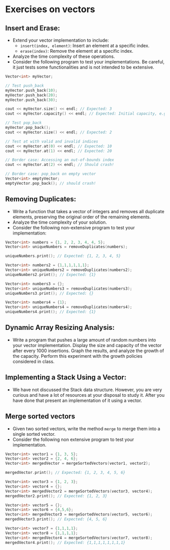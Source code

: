 
# Exercises on vectors

## Insert and Erase:

- Extend your vector implementation to include:
    - `insert(index, element)`: Insert an element at a specific index.
    - `erase(index)`: Remove the element at a specific index.
- Analyze the time complexity of these operations.
- Consider the following program to test your implementations. Be careful, it just tests some functionalities and is not intended to be extensive.
```c++
Vector<int> myVector;

// Test push_back
myVector.push_back(10);
myVector.push_back(20);
myVector.push_back(30);

cout << myVector.size() << endl; // Expected: 3
cout << myVector.capacity() << endl; // Expected: Initial capacity, e.g., 4 or 8

// Test pop_back
myVector.pop_back();
cout << myVector.size() << endl; // Expected: 2

// Test at with valid and invalid indices
cout << myVector.at(0) << endl; // Expected: 10
cout << myVector.at(1) << endl; // Expected: 20

// Border case: Accessing an out-of-bounds index
cout << myVector.at(2) << endl; // Should crash!

// Border case: pop_back on empty vector
Vector<int> emptyVector;
emptyVector.pop_back(); // should crash!
```
## Removing Duplicates:

- Write a function that takes a vector of integers and removes all duplicate elements, preserving the original order of the remaining elements.
- Analyze the time complexity of your solution.
- Consider the following non-extensive program to test your implementation:
```c++
Vector<int> numbers = {1, 2, 2, 3, 4, 4, 5};
Vector<int> uniqueNumbers = removeDuplicates(numbers);

uniqueNumbers.print(); // Expected: {1, 2, 3, 4, 5}

Vector<int> numbers2 = {1,1,1,1,1,1};
Vector<int> uniqueNumbers2 = removeDuplicates(numbers2);
uniqueNumbers2.print(); // Expected: {1}

Vector<int> numbers3 = {};
Vector<int> uniqueNumbers3 = removeDuplicates(numbers3);
uniqueNumbers3.print(); // Expected: {}

Vector<int> numbers4 = {1};
Vector<int> uniqueNumbers4 = removeDuplicates(numbers4);
uniqueNumbers4.print(); // Expected: {1}
```
## Dynamic Array Resizing Analysis:

- Write a program that pushes a large amount of random numbers into your vector implementation. Display the size and capacity of the vector after every 1000 insertions. Graph the results, and analyze the growth of the capacity. Perform this experiment with the growth policies considered in class.
## Implementing a Stack Using a Vector:

- We have not discussed the Stack data structure. However, you are very curious and have a lot of resources at your disposal to study it. After you have done that present an implementation of it using a vector.
## Merge sorted vectors

- Given two sorted vectors, write the method `merge` to merge them into a single sorted vector.
- Consider the following non extensive program to test your implementation.
```c++
Vector<int> vector1 = {1, 3, 5};
Vector<int> vector2 = {2, 4, 6};
Vector<int> mergedVector = mergeSortedVectors(vector1, vector2);

mergedVector.print(); // Expected: {1, 2, 3, 4, 5, 6}

Vector<int> vector3 = {1, 2, 3};
Vector<int> vector4 = {};
Vector<int> mergedVector2 = mergeSortedVectors(vector3, vector4);
mergedVector2.print(); // Expected: {1, 2, 3}

Vector<int> vector5 = {};
Vector<int> vector6 = {4,5,6};
Vector<int> mergedVector3 = mergeSortedVectors(vector5, vector6);
mergedVector3.print(); // Expected: {4, 5, 6}

Vector<int> vector7 = {1,1,1,1};
Vector<int> vector8 = {1,1,1,1};
Vector<int> mergedVector4 = mergeSortedVectors(vector7, vector8);
mergedVector4.print(); // Expected: {1,1,1,1,1,1,1,1}
```